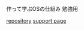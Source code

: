 作って学ぶOSの仕組み 勉強用

[repository](https://github.com/hikalium/wasabi)
[support page](https://gihyo.jp/book/2025/978-4-297-14859-1/support)
